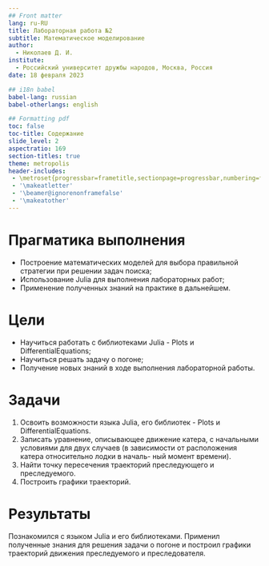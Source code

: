 ```yaml
---
## Front matter
lang: ru-RU
title: Лабораторная работа №2
subtitle: Математическое моделирование
author:
  - Николаев Д. И.
institute:
  - Российский университет дружбы народов, Москва, Россия
date: 18 февраля 2023

## i18n babel
babel-lang: russian
babel-otherlangs: english

## Formatting pdf
toc: false
toc-title: Содержание
slide_level: 2
aspectratio: 169
section-titles: true
theme: metropolis
header-includes:
 - \metroset{progressbar=frametitle,sectionpage=progressbar,numbering=fraction}
 - '\makeatletter'
 - '\beamer@ignorenonframefalse'
 - '\makeatother'
---
```


# Прагматика выполнения

- Построение математических моделей для выбора правильной стратегии при решении задач поиска;
- Использование Julia для выполнения лабораторных работ;
- Применение полученных знаний на практике в дальнейшем.

# Цели

- Научиться работать с библиотеками Julia - Plots и DifferentialEquations;
- Научиться решать задачу о погоне;
- Получение новых знаний в ходе выполнения лабораторной работы.

# Задачи

1. Освоить возможности языка Julia, его библиотек - Plots и DifferentialEquations.
2. Записать уравнение, описывающее движение катера, с начальными условиями для
двух случаев (в зависимости от расположения катера относительно лодки в началь-
ный момент времени).
3. Найти точку пересечения траекторий преследующего и преследуемого.
4. Построить графики траекторий.

# Результаты

Познакомился с языком Julia и его библиотеками. Применил полученные знания для решения задачи о погоне и построил графики траекторий движения преследуемого и преследователя.